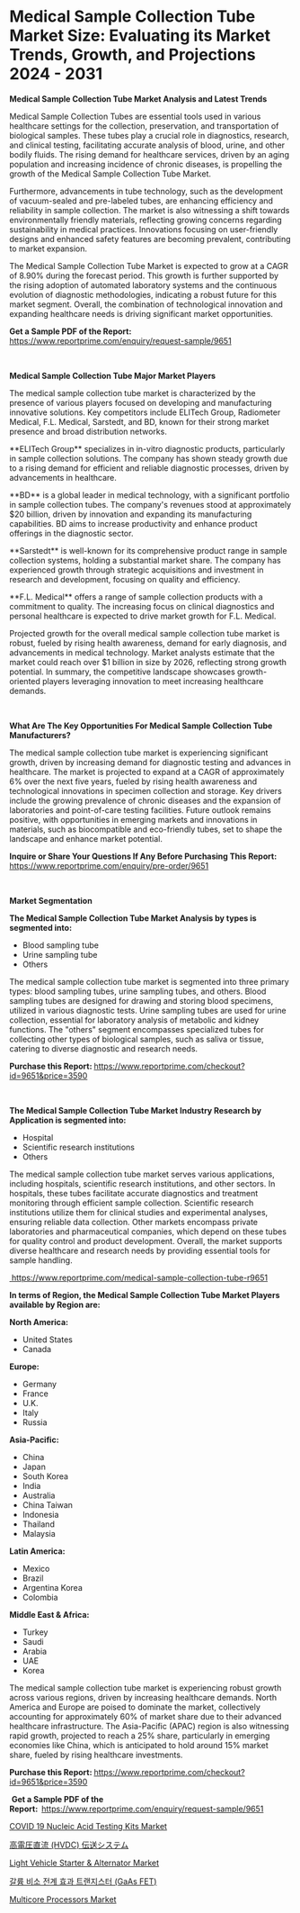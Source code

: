 <p><h1>Medical Sample Collection Tube Market Size: Evaluating its Market Trends, Growth, and Projections 2024 - 2031</h1></p><p><strong>Medical Sample Collection Tube Market Analysis and Latest Trends</strong></p>
<p><p>Medical Sample Collection Tubes are essential tools used in various healthcare settings for the collection, preservation, and transportation of biological samples. These tubes play a crucial role in diagnostics, research, and clinical testing, facilitating accurate analysis of blood, urine, and other bodily fluids. The rising demand for healthcare services, driven by an aging population and increasing incidence of chronic diseases, is propelling the growth of the Medical Sample Collection Tube Market.</p><p>Furthermore, advancements in tube technology, such as the development of vacuum-sealed and pre-labeled tubes, are enhancing efficiency and reliability in sample collection. The market is also witnessing a shift towards environmentally friendly materials, reflecting growing concerns regarding sustainability in medical practices. Innovations focusing on user-friendly designs and enhanced safety features are becoming prevalent, contributing to market expansion.</p><p>The Medical Sample Collection Tube Market is expected to grow at a CAGR of 8.90% during the forecast period. This growth is further supported by the rising adoption of automated laboratory systems and the continuous evolution of diagnostic methodologies, indicating a robust future for this market segment. Overall, the combination of technological innovation and expanding healthcare needs is driving significant market opportunities.</p></p>
<p><strong>Get a Sample PDF of the Report:&nbsp;</strong> <a href="https://www.reportprime.com/enquiry/request-sample/9651">https://www.reportprime.com/enquiry/request-sample/9651</a></p>
<p>&nbsp;</p>
<p><strong>Medical Sample Collection Tube Major Market Players</strong></p>
<p><p>The medical sample collection tube market is characterized by the presence of various players focused on developing and manufacturing innovative solutions. Key competitors include ELITech Group, Radiometer Medical, F.L. Medical, Sarstedt, and BD, known for their strong market presence and broad distribution networks.</p><p>**ELITech Group** specializes in in-vitro diagnostic products, particularly in sample collection solutions. The company has shown steady growth due to a rising demand for efficient and reliable diagnostic processes, driven by advancements in healthcare.</p><p>**BD** is a global leader in medical technology, with a significant portfolio in sample collection tubes. The company's revenues stood at approximately $20 billion, driven by innovation and expanding its manufacturing capabilities. BD aims to increase productivity and enhance product offerings in the diagnostic sector.</p><p>**Sarstedt** is well-known for its comprehensive product range in sample collection systems, holding a substantial market share. The company has experienced growth through strategic acquisitions and investment in research and development, focusing on quality and efficiency.</p><p>**F.L. Medical** offers a range of sample collection products with a commitment to quality. The increasing focus on clinical diagnostics and personal healthcare is expected to drive market growth for F.L. Medical.</p><p>Projected growth for the overall medical sample collection tube market is robust, fueled by rising health awareness, demand for early diagnosis, and advancements in medical technology. Market analysts estimate that the market could reach over $1 billion in size by 2026, reflecting strong growth potential. In summary, the competitive landscape showcases growth-oriented players leveraging innovation to meet increasing healthcare demands.</p></p>
<p>&nbsp;</p>
<p><strong>What Are The Key Opportunities For Medical Sample Collection Tube Manufacturers?</strong></p>
<p><p>The medical sample collection tube market is experiencing significant growth, driven by increasing demand for diagnostic testing and advances in healthcare. The market is projected to expand at a CAGR of approximately 6% over the next five years, fueled by rising health awareness and technological innovations in specimen collection and storage. Key drivers include the growing prevalence of chronic diseases and the expansion of laboratories and point-of-care testing facilities. Future outlook remains positive, with opportunities in emerging markets and innovations in materials, such as biocompatible and eco-friendly tubes, set to shape the landscape and enhance market potential.</p></p>
<p><strong>Inquire or Share Your Questions If Any Before Purchasing This Report:</strong> <a href="https://www.reportprime.com/enquiry/pre-order/9651">https://www.reportprime.com/enquiry/pre-order/9651</a></p>
<p>&nbsp;</p>
<p><strong>Market Segmentation</strong></p>
<p><strong>The Medical Sample Collection Tube Market Analysis by types is segmented into:</strong></p>
<p><ul><li>Blood sampling tube</li><li>Urine sampling tube</li><li>Others</li></ul></p>
<p><p>The medical sample collection tube market is segmented into three primary types: blood sampling tubes, urine sampling tubes, and others. Blood sampling tubes are designed for drawing and storing blood specimens, utilized in various diagnostic tests. Urine sampling tubes are used for urine collection, essential for laboratory analysis of metabolic and kidney functions. The "others" segment encompasses specialized tubes for collecting other types of biological samples, such as saliva or tissue, catering to diverse diagnostic and research needs.</p></p>
<p><strong>Purchase this Report:&nbsp;</strong><a href="https://www.reportprime.com/checkout?id=9651&price=3590">https://www.reportprime.com/checkout?id=9651&price=3590</a></p>
<p>&nbsp;</p>
<p><strong>The Medical Sample Collection Tube Market Industry Research by Application is segmented into:</strong></p>
<p><ul><li>Hospital</li><li>Scientific research institutions</li><li>Others</li></ul></p>
<p><p>The medical sample collection tube market serves various applications, including hospitals, scientific research institutions, and other sectors. In hospitals, these tubes facilitate accurate diagnostics and treatment monitoring through efficient sample collection. Scientific research institutions utilize them for clinical studies and experimental analyses, ensuring reliable data collection. Other markets encompass private laboratories and pharmaceutical companies, which depend on these tubes for quality control and product development. Overall, the market supports diverse healthcare and research needs by providing essential tools for sample handling.</p></p>
<p><a href="https://www.reportprime.com/medical-sample-collection-tube-r9651">&nbsp;https://www.reportprime.com/medical-sample-collection-tube-r9651</a></p>
<p><strong>In terms of Region, the Medical Sample Collection Tube Market Players available by Region are:</strong></p>
<p>
    <p> <strong> North America: </strong>
        <ul>
            <li>United States</li>
            <li>Canada</li>
        </ul>
        </p> 
    <p> <strong> Europe: </strong>
        <ul>
            <li>Germany</li>
            <li>France</li>
            <li>U.K.</li>
            <li>Italy</li>
            <li>Russia</li>
        </ul>
        </p> 
    <p> <strong> Asia-Pacific: </strong>
        <ul>
            <li>China</li>
            <li>Japan</li>
            <li>South Korea</li>
            <li>India</li>
            <li>Australia</li>
            <li>China Taiwan</li>
            <li>Indonesia</li>
            <li>Thailand</li>
            <li>Malaysia</li>
        </ul>
        </p> 
    <p> <strong> Latin America: </strong>
        <ul>
            <li>Mexico</li>
            <li>Brazil</li>
            <li>Argentina Korea</li>
            <li>Colombia</li>
        </ul>
        </p> 
    <p> <strong> Middle East & Africa: </strong>
        <ul>
            <li>Turkey</li>
            <li>Saudi</li>
            <li>Arabia</li>
            <li>UAE</li>
            <li>Korea</li>
        </ul>
    </p>
    </p>
<p><p>The medical sample collection tube market is experiencing robust growth across various regions, driven by increasing healthcare demands. North America and Europe are poised to dominate the market, collectively accounting for approximately 60% of market share due to their advanced healthcare infrastructure. The Asia-Pacific (APAC) region is also witnessing rapid growth, projected to reach a 25% share, particularly in emerging economies like China, which is anticipated to hold around 15% market share, fueled by rising healthcare investments.</p></p>
<p><strong>Purchase this Report: </strong><a href="https://www.reportprime.com/checkout?id=9651&price=3590">https://www.reportprime.com/checkout?id=9651&price=3590</a></p>
<p>&nbsp;<strong>Get a Sample PDF of the Report:&nbsp;&nbsp;</strong><a href="https://www.reportprime.com/enquiry/request-sample/9651">https://www.reportprime.com/enquiry/request-sample/9651</a></p>
<p><strong></strong></p>
<p><p><a href="https://github.com/PeterParrish5/Market-Research-Report-List-6/blob/main/covid-19-nucleic-acid-testing-kits-market.md">COVID 19 Nucleic Acid Testing Kits Market</a></p><p><a href="https://medium.com/@beaudamore/high-voltage-direct-current-hvdc-transmission-systems-11bdebf45d35">高電圧直流 (HVDC) 伝送システム</a></p><p><a href="https://issuu.com/reportprime-2/docs/light-vehicle-starter-alternator-ma_33bb4ae0227bc4">Light Vehicle Starter & Alternator Market</a></p><p><a href="https://medium.com/@mark_mc_nulty87/gallium-arsenide-field-effect-transistor-gaas-fet-market-%EC%9D%98-%EA%B8%80%EB%A1%9C%EB%B2%8C-%EC%8B%9C%EC%9E%A5-%EA%B0%9C%EC%9A%94%EB%8A%94-%EC%A0%84-%EC%84%B8%EA%B3%84-%EB%B0%8F-%EC%A3%BC%EC%9A%94-%EC%8B%9C%EC%9E%A5%EC%9D%98-%EC%82%B0%EC%97%85%EC%97%90-%EC%98%81%ED%96%A5%EC%9D%84-%EB%AF%B8%EC%B9%98%EB%8A%94-619bc265de57">갈륨 비소 전계 효과 트랜지스터 (GaAs FET)</a></p><p><a href="https://www.linkedin.com/pulse/global-multicore-processors-market-landscape-future-trends-strategic-kggic?trackingId=n79GMNlDQLSgKrzARhURYw%3D%3D">Multicore Processors Market</a></p></p>